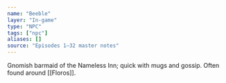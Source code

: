 ```yaml
---
name: "Beeble"
layer: "In-game"
type: "NPC"
tags: ["npc"]
aliases: []
source: "Episodes 1–32 master notes"
---
```

Gnomish barmaid of the Nameless Inn; quick with mugs and gossip. Often found around [[Floros]].
